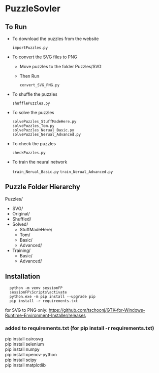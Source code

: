 # PuzzleSovler

## To Run

- To download the puzzles from the website

  `importPuzzles.py`

- To convert the SVG files to PNG

  - Move puzzles to the folder Puzzles/SVG
  - Then Run

    `convert_SVG_PNG.py`

- To shuffle the puzzles

  `shufflePuzzles.py`

- To solve the puzzles

      solvePuzzles_StuffMadeHere.py
      solvePuzzles_Tom.py
      solvePuzzles_Nerual_Basic.py
      solvePuzzles_Nerual_Advanced.py

- To check the puzzles

  `checkPuzzles.py`

- To train the neural network

  `train_Nerual_Basic.py`
  `train_Nerual_Advanced.py`

## Puzzle Folder Hierarchy

Puzzles/

- SVG/
- Original/
- Shuffled/
- Solved/
  - StuffMadeHere/
  - Tom/
  - Basic/
  - Advanced/
- Training/
  - Basic/
  - Advanced/

## Installation

      python -m venv sessionFP
      sessionFP\Scripts\activate
      python.exe -m pip install --upgrade pip
      pip install -r requirements.txt

for SVG to PNG only:
https://github.com/tschoonj/GTK-for-Windows-Runtime-Environment-Installer/releases

### added to requirements.txt (for pip install -r requirements.txt)
pip install cairosvg  
pip install selenium  
pip install numpy  
pip install opencv-python  
pip install scipy  
pip install matplotlib  


